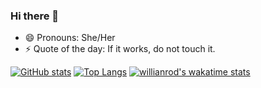 ### Hi there 👋

- 😄 Pronouns: She/Her
- ⚡ Quote of the day: If it works, do not touch it.

[![GitHub stats](https://github-readme-stats.vercel.app/api?username=swetadash0610&count_private=true&show_icons=true&theme=react&hide=stars,issues)](https://github.com/anuraghazra/github-readme-stats) 
[![Top Langs](https://github-readme-stats.vercel.app/api/top-langs/?username=swetadash0610&layout=compact&theme=react)](https://github.com/anuraghazra/github-readme-stats)
[![willianrod's wakatime stats](https://github-readme-stats.vercel.app/api/wakatime?username=swetadash0610&theme=react)](https://github.com/anuraghazra/github-readme-stats)


